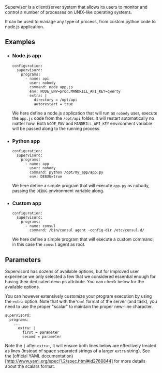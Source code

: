 Supervisor is a client/server system that allows its users to monitor and control a number of processes on UNIX-like operating systems.

It can be used to manage any type of process, from custom python code to node.js application.

## Examples

* ### Node.js app

  ```example
  configuration:
    supervisord:
      programs:
        - name: api
          user: nobody
          command: node app.js
          env: NODE_ENV=prod,MANDRILL_API_KEY=qwerty
          extra: |
            directory = /opt/api
            autorestart = true
  ```

  We here define a node.js application that will run as `nobody` user, execute the `app.js` code from the `/opt/api` folder. It will restart automatically no matter how. Both `NODE_ENV` and `MANDRILL_API_KEY` environment variable will be passed along to the running process.

* ### Python app

  ```example
  configuration:
    supervisord:
      programs:
        - name: app
          user: nobody
          command: python /opt/my_app/app.py
          env: DEBUG=true
  ```

  We here define a simple program that will execute `app.py` as nobody, passing the `DEBUG` environment variable along.

* ### Custom app

  ```example
  configuration:
    supervisord:
      programs:
        - name: consul
          command: /bin/consul agent -config-dir /etc/consul.d/
  ```

  We here define a simple program that will execute a custom command; in this case the `consul` agent as root.

## Parameters

Supervisord has dozens of available options, but for improved user experience we only selected a few that we considered essential enough for having their dedicated devo.ps attribute. You can check below for the available options.

You can however extensively customize your program execution by using the `extra` option. Note that with the `Yaml` format of the server (and task), you need to use the proper "scalar" to maintain the proper new-line character.

```example
supervisord:
  programs:
    ...
      extra: |
        first = parameter
        second = parameter
```

Note the `|` after `extra:`, it will ensure both lines below are effectively treated as lines (instead of space separated strings of a larger `extra` string). See the [official YAML documentation)[http://www.yaml.org/spec/1.2/spec.html#id2760844] for more details about the scalars format.
